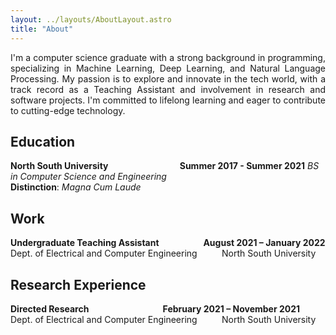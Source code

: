 ```yaml
---
layout: ../layouts/AboutLayout.astro
title: "About"
---
```


<p style='text-align: justify;'>
I'm a computer science graduate with a strong background in programming, specializing in Machine Learning, Deep Learning, and Natural Language Processing. My passion is to explore and innovate in the tech world, with a track record as a Teaching Assistant and involvement in research and software projects. I'm committed to lifelong learning and eager to contribute to cutting-edge technology.
</p>

## Education

**North South University** &nbsp;&nbsp;&nbsp;&nbsp;&nbsp;&nbsp;&nbsp;&nbsp;&nbsp;&nbsp;&nbsp;&nbsp;&nbsp;&nbsp;&nbsp;&nbsp;&nbsp;&nbsp;&nbsp;&nbsp;&nbsp;&nbsp;&nbsp;&nbsp;&nbsp;&nbsp;&nbsp;
**Summer 2017 - Summer 2021**
_BS in Computer Science and Engineering_  
**Distinction**: _Magna Cum Laude_

## Work

**Undergraduate Teaching Assistant** &nbsp;&nbsp;&nbsp;&nbsp;&nbsp;&nbsp;&nbsp;&nbsp;&nbsp;&nbsp;&nbsp;&nbsp;&nbsp;&nbsp;&nbsp;&nbsp;
**August 2021 – January 2022**
Dept. of Electrical and Computer Engineering &nbsp;&nbsp;&nbsp;&nbsp;&nbsp;&nbsp;&nbsp;&nbsp; North South University

## Research Experience

**Directed Research** &nbsp;&nbsp;&nbsp;&nbsp;&nbsp;&nbsp;&nbsp;&nbsp;&nbsp;&nbsp;&nbsp;&nbsp;&nbsp;&nbsp;&nbsp;&nbsp;&nbsp;&nbsp;&nbsp;&nbsp;&nbsp;&nbsp;&nbsp;&nbsp;&nbsp;&nbsp;&nbsp;&nbsp;
**February 2021 – November 2021**  
Dept. of Electrical and Computer Engineering &nbsp;&nbsp;&nbsp;&nbsp;&nbsp;&nbsp;&nbsp;&nbsp; North South University
